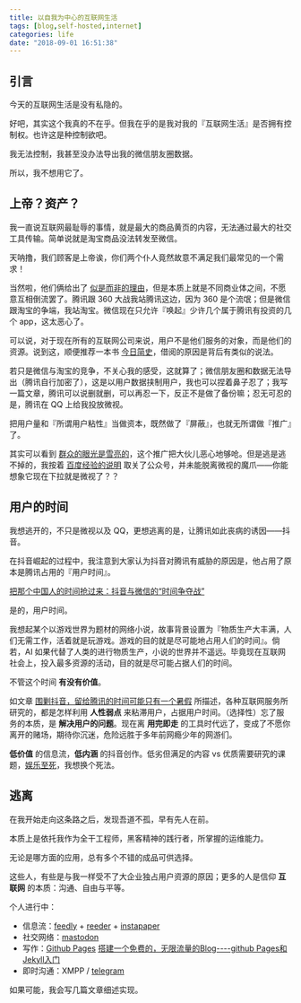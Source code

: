 ```yaml
---
title: 以自我为中心的互联网生活
tags: [blog,self-hosted,internet]
categories: life
date: "2018-09-01 16:51:38"
---
```




## 引言



今天的互联网生活是没有私隐的。

好吧，其实这个我真的不在乎。但我在乎的是我对我的『互联网生活』是否拥有控制权。也许这是种控制欲吧。

我无法控制，我甚至没办法导出我的微信朋友圈数据。

所以，我不想用它了。



<!-- more -->



## 上帝？资产？



我一直说互联网最耻辱的事情，就是最大的商品黄页的内容，无法通过最大的社交工具传输。简单说就是淘宝商品没法转发至微信。

天呐撸，我们顾客是上帝诶，你们两个仆人竟然故意不满足我们最常见的一个需求！

当然啦，他们俩给出了 [似是而非的理由](https://coolshell.cn/articles/17066.html)，但是本质上就是不同商业体之间，不愿意互相倒流罢了。腾讯跟 360 大战我站腾讯这边，因为 360 是个流氓；但是微信跟淘宝的争端，我站淘宝。微信现在只允许『唤起』少许几个属于腾讯有投资的几个 app，这太恶心了。

可以说，对于现在所有的互联网公司来说，用户不是他们服务的对象，而是他们的资源。说到这，顺便推荐一本书 [今日简史](https://book.douban.com/subject/30259720/)，借阅的原因是背后有类似的说法。

若只是微信与淘宝的竞争，不关心我的感受，这就算了；微信朋友圈和数据无法导出（腾讯自行加密了），这是以用户数据挟制用户，我也可以捏着鼻子忍了；我写一篇文章，腾讯可以说删就删，可以再忍一下，反正不是做了备份嘛；忍无可忍的是，腾讯在 QQ 上给我投放微视。

把用户量和『所谓用户粘性』当做资本，既然做了『屏蔽』，也就无所谓做『推广』了。

其实可以看到 [群众的眼光是雪亮的](http://archive.today/2018.09.01-095657/https://www.google.com/search?q=QQ+%E5%BE%AE%E8%A7%86&oq=QQ+%E5%BE%AE%E8%A7%86&aqs=chrome..69i57j69i60j0j69i65j69i60l2.2891j0j7&sourceid=chrome&ie=UTF-8)，这个推广把大伙儿恶心地够呛。但是逃是逃不掉的，我按着 [百度经验的说明](https://jingyan.baidu.com/article/aa6a2c14b1ead30d4c19c422.html) 取关了公众号，并未能脱离微视的魔爪——你能想象它现在下拉就是微视了？？



## 用户的时间



我想逃开的，不只是微视以及 QQ，更想逃离的是，让腾讯如此丧病的诱因——抖音。

在抖音崛起的过程中，我注意到大家认为抖音对腾讯有威胁的原因是，他占用了原本是腾讯占用的『用户时间』。

[把那个中国人的时间抢过来：抖音与微信的“时间争夺战”](https://xueqiu.com/2511889604/108252106)

是的，用户时间。

我想起某个以游戏世界为题材的网络小说，故事背景设置为『物质生产大丰满，人们无需工作，活着就是玩游戏。游戏的目的就是尽可能地占用人们的时间』。倘若，AI 如果代替了人类的进行物质生产，小说的世界并不遥远。毕竟现在互联网社会上，投入最多资源的活动，目的就是尽可能占据人们的时间。

不管这个时间 **有没有价值**。

如文章 [围剿抖音，留给腾讯的时间可能只有一个暑假](https://36kr.com/p/5139294.html) 所描述，各种互联网服务所研究的，都是怎样利用 **人性弱点** 来粘滞用户，占据用户时间。（选择性）忘了服务的本质，是 **解决用户的问题**。现在离 **用完即走** 的工具时代远了，变成了不愿你离开的赌场，期待你沉迷，危险远胜于多年前网瘾少年的网游们。

**低价值** 的信息流，**低内涵** 的抖音创作。低劣但满足的内容 vs 优质需要研究的课题，[娱乐至死](https://book.douban.com/subject/1062193/)，我想换个死法。



## 逃离



在我开始走向这条路之后，发现吾道不孤，早有先人在前。

本质上是依托我作为全干工程师，黑客精神的践行者，所掌握的运维能力。

无论是哪方面的应用，总有多个不错的成品可供选择。

这些人，有些是与我一样受不了大企业独占用户资源的原因；更多的人是信仰 **互联网** 的本质：沟通、自由与平等。

个人进行中：

- 信息流：[feedly](https://feedly.com/) + [reeder](http://reederapp.com/) + [instapaper](https://www.instapaper.com/)
- 社交网络：[mastodon](https://github.com/tootsuite/mastodon)
- 写作：[Github Pages](https://help.github.com/articles/using-jekyll-as-a-static-site-generator-with-github-pages/) [搭建一个免费的，无限流量的Blog----github Pages和Jekyll入门](http://www.ruanyifeng.com/blog/2012/08/blogging_with_jekyll.html)
- 即时沟通：XMPP / [telegram](https://telegram.org/)

如果可能，我会写几篇文章细述实现。

